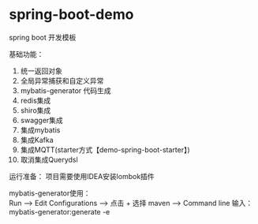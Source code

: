 # spring-boot-demo
spring boot 开发模板

基础功能：
1. 统一返回对象
2. 全局异常捕获和自定义异常
3. mybatis-generator 代码生成
4. redis集成
5. shiro集成
6. swagger集成
7. 集成mybatis
8. 集成Kafka
9. 集成MQTT(starter方式【demo-spring-boot-starter】)
10. 取消集成Querydsl

运行准备：
项目需要使用IDEA安装lombok插件

mybatis-generator使用：<br>
Run --> Edit Configurations --> 点击 + 选择 maven --> Command line 输入：mybatis-generator:generate -e
